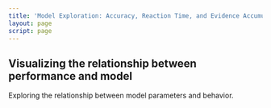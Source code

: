 ```yaml
---
title: 'Model Exploration: Accuracy, Reaction Time, and Evidence Accumulation'
layout: page
script: page
---
```


## Visualizing the relationship between performance and model

Exploring the relationship between model parameters and behavior.

<ddm-example-interactive>
  <ddm-parameters resample></ddm-parameters>
  <ddm-model interactive measures means sds></ddm-model>
  <accumulable-table interactive numeric summary="overall" color="outcome"></accumulable-table>
</ddm-example-interactive>
